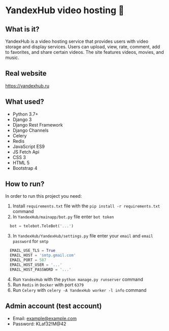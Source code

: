 # YandexHub video hosting 👻

## What is it?
YandexHub is a video hosting service that provides users with video storage and display services. Users
can upload, view, rate, comment, add to favorites, and share certain
videos. The site features videos, movies, and music.

## Real website
https://yandexhub.ru

## What used?
* Python 3.7+
* Django 3
* Django Rest Framework
* Django Channels
* Celery
* Redis
* JavaScript ES9
* JS Fetch Api
* CSS 3
* HTML 5
* Bootstrap 4

## How to run?
In order to run this project you need:
1) Install `requirements.txt` file with the `pip install -r requirements.txt` command
2) In `YandexHub/mainapp/bot.py` file enter `bot token` 
```python
  bot = telebot.TeleBot('...')
```
3) In `YandexHub/YandexHub/settings.py` file enter your `email` and `email password` for `smtp`
```python
  EMAIL_USE_TLS = True
  EMAIL_HOST = 'smtp.gmail.com'
  EMAIL_PORT = 587
  EMAIL_HOST_USER = '...'
  EMAIL_HOST_PASSWORD = '...'
```
4) Run `YandexHub` with the `python manage.py runserver` command
5) Run `Redis` in `Docker` with port `6379`
6) Run `Celery` with `celery -A YandexHub worker -l info` command

## Admin account (test account)
* Email: example@example.com
* Password: KLaf32!M@42
